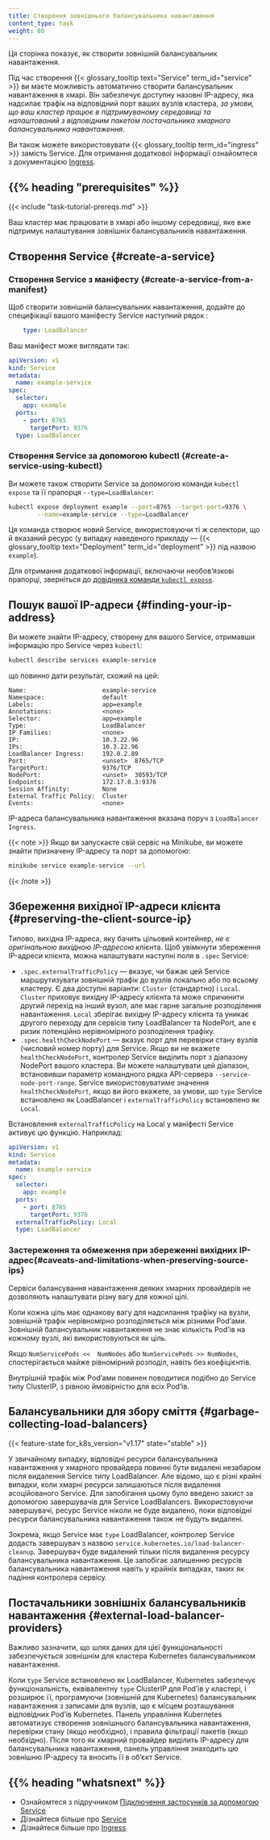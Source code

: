 ```yaml
---
title: Створення зовнішнього балансувальника навантаження
content_type: task
weight: 80
---
```


<!-- overview -->

Ця сторінка показує, як створити зовнішній балансувальник навантаження.

Під час створення {{< glossary_tooltip text="Service" term_id="service" >}} ви маєте можливість автоматично створити балансувальник навантаження в хмарі. Він забезпечує доступну назовні IP-адресу, яка надсилає трафік на відповідний порт ваших вузлів кластера, _за умови, що ваш кластер працює в підтримуваному середовищі та налаштований з відповідним пакетом постачальника хмарного балансувальника навантаження_.

Ви також можете використовувати {{< glossary_tooltip term_id="ingress" >}} замість Service. Для отримання додаткової інформації ознайомтеся з документацією [Ingress](/uk/docs/concepts/services-networking/ingress/).

## {{% heading "prerequisites" %}}

{{< include "task-tutorial-prereqs.md" >}}

Ваш кластер має працювати в хмарі або іншому середовищі, яке вже підтримує налаштування зовнішніх балансувальників навантаження.

<!-- steps -->

## Створення Service {#create-a-service}

### Створення Service з маніфесту {#create-a-service-from-a-manifest}

Щоб створити зовнішній балансувальник навантаження, додайте до специфікації вашого маніфесту Service наступний рядок :

```yaml
    type: LoadBalancer
```

Ваш маніфест може виглядати так:

```yaml
apiVersion: v1
kind: Service
metadata:
  name: example-service
spec:
  selector:
    app: example
  ports:
    - port: 8765
      targetPort: 9376
  type: LoadBalancer
```

### Створення Service за допомогою kubectl {#create-a-service-using-kubectl}

Ви можете також створити Service за допомогою команди `kubectl expose` та її прапорця `--type=LoadBalancer`:

```bash
kubectl expose deployment example --port=8765 --target-port=9376 \
        --name=example-service --type=LoadBalancer
```

Ця команда створює новий Service, використовуючи ті ж селектори, що й вказаний ресурс (у випадку наведеного прикладу — {{< glossary_tooltip text="Deployment" term_id="deployment" >}} під назвою `example`).

Для отримання додаткової інформації, включаючи необовʼязкові прапорці, зверніться до [довідника команди `kubectl expose`](/uk/docs/reference/generated/kubectl/kubectl-commands/#expose).

## Пошук вашої IP-адреси {#finding-your-ip-address}

Ви можете знайти IP-адресу, створену для вашого Service, отримавши інформацію про Service через `kubectl`:

```bash
kubectl describe services example-service
```

що повинно дати результат, схожий на цей:

```none
Name:                     example-service
Namespace:                default
Labels:                   app=example
Annotations:              <none>
Selector:                 app=example
Type:                     LoadBalancer
IP Families:              <none>
IP:                       10.3.22.96
IPs:                      10.3.22.96
LoadBalancer Ingress:     192.0.2.89
Port:                     <unset>  8765/TCP
TargetPort:               9376/TCP
NodePort:                 <unset>  30593/TCP
Endpoints:                172.17.0.3:9376
Session Affinity:         None
External Traffic Policy:  Cluster
Events:                   <none>
```

IP-адреса балансувальника навантаження вказана поруч з `LoadBalancer Ingress`.

{{< note >}}
Якщо ви запускаєте свій сервіс на Minikube, ви можете знайти призначену IP-адресу та порт за допомогою:

```bash
minikube service example-service --url
```

{{< /note >}}

## Збереження вихідної IP-адреси клієнта {#preserving-the-client-source-ip}

Типово, вихідна IP-адреса, яку бачить цільовий контейнер, _не є оригінальною вихідною IP-адресою_ клієнта. Щоб увімкнути збереження IP-адреси клієнта, можна налаштувати наступні поля в `.spec` Service:

* `.spec.externalTrafficPolicy` — вказує, чи бажає цей Service маршрутизувати зовнішній трафік до вузлів локально або по всьому кластеру. Є два доступні варіанти: `Cluster` (стандартно) і `Local`. `Cluster` приховує вихідну IP-адресу клієнта та може спричинити другий перехід на інший вузол, але має гарне загальне розподілення навантаження. `Local` зберігає вихідну IP-адресу клієнта та уникає другого переходу для сервісів типу LoadBalancer та NodePort, але є ризик потенційно нерівномірного розподілення трафіку.
* `.spec.healthCheckNodePort` — вказує порт для перевірки стану вузлів (числовий номер порту) для Service. Якщо ви не вкажете `healthCheckNodePort`, контролер Service виділить порт з діапазону NodePort вашого кластера. Ви можете налаштувати цей діапазон, встановивши параметр командного рядка API-сервера `--service-node-port-range`. Service використовуватиме значення `healthCheckNodePort`, якщо ви його вкажете, за умови, що `type` Service встановлено як LoadBalancer і `externalTrafficPolicy` встановлено як `Local`.

Встановлення `externalTrafficPolicy` на Local у маніфесті Service активує цю функцію. Наприклад:

```yaml
apiVersion: v1
kind: Service
metadata:
  name: example-service
spec:
  selector:
    app: example
  ports:
    - port: 8765
      targetPort: 9376
  externalTrafficPolicy: Local
  type: LoadBalancer
```

### Застереження та обмеження при збереженні вихідних IP-адрес{#caveats-and-limitations-when-preserving-source-ips}

Сервіси балансування навантаження деяких хмарних провайдерів не дозволяють налаштувати різну вагу для кожної цілі.

Коли кожна ціль має однакову вагу для надсилання трафіку на вузли, зовнішній трафік нерівномірно розподіляється між різними Podʼами. Зовнішній балансувальник навантаження не знає кількість Podʼів на кожному вузлі, які використовуються як ціль.

Якщо `NumServicePods <<  NumNodes` або `NumServicePods >> NumNodes`, спостерігається майже рівномірний розподіл, навіть без коефіцієнтів.

Внутрішній трафік між Podʼами повинен поводитися подібно до Service типу ClusterIP, з рівною ймовірністю для всіх Podʼів.

## Балансувальники для збору сміття {#garbage-collecting-load-balancers}

{{< feature-state for_k8s_version="v1.17" state="stable" >}}

У звичайному випадку, відповідні ресурси балансувальника навантаження у хмарного провайдера повинні бути видалені незабаром після видалення Service типу LoadBalancer. Але відомо, що є різні крайні випадки, коли хмарні ресурси залишаються після видалення асоційованого Service. Для запобігання цьому було введено захист за допомогою завершувачів для Service LoadBalancers. Використовуючи завершувачі, ресурс Service ніколи не буде видалено, поки відповідні ресурси балансувальника навантаження також не будуть видалені.

Зокрема, якщо Service має `type` LoadBalancer, контролер Service додасть завершувач з назвою `service.kubernetes.io/load-balancer-cleanup`. Завершувач буде видалений тільки після видалення ресурсу балансувальника навантаження. Це запобігає залишенню ресурсів балансувальника навантаження навіть у крайніх випадках, таких як падіння контролера сервісу.

## Постачальники зовнішніх балансувальників навантаження {#external-load-balancer-providers}

Важливо зазначити, що шлях даних для цієї функціональності забезпечується зовнішнім для кластера Kubernetes балансувальником навантаження.

Коли `type` Service встановлено як LoadBalancer, Kubernetes забезпечує функціональність, еквівалентну `type` ClusterIP для Podʼів у кластері, і розширює її, програмуючи (зовнішній для Kubernetes) балансувальник навантаження з записами для вузлів, що є місцем розташування відповідних Podʼів Kubernetes. Панель управління Kubernetes автоматизує створення зовнішнього балансувальника навантаження, перевірки стану (якщо необхідно), і правила фільтрації пакетів (якщо необхідно). Після того як хмарний провайдер виділить IP-адресу для балансувальника навантаження, панель управління знаходить цю зовнішню IP-адресу та вносить її в обʼєкт Service.

## {{% heading "whatsnext" %}}

* Ознайомтеся з підручником [Підключення застосунків за допомогою Service](/uk/docs/tutorials/services/connect-applications-service/)
* Дізнайтеся більше про [Service](/uk/docs/concepts/services-networking/service/)
* Дізнайтеся більше про [Ingress](/uk/docs/concepts/services-networking/ingress/)
